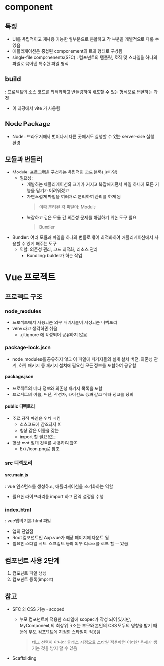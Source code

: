 # component
## 특징
- UI를 독립적이고 재사용 가능한 일부분으로 분할하고 각 부분을 개별적으로 다룰 수 있음
- 애플리케이션은 중첩된 componement의 트래 형태로 구성됨
- single-file componenents(SFC) : 컴포넌트의 템플릿, 로직 및 스타일을 하나의 파일로 묶어낸 특수한 파일 형식

## build
: 프로젝트의 소스 코드를 최적화하고 번들링하여 배포할 수 있는 형식으로 변환하는 과정
- 이 과정에서 vite 가 사용됨

## Node Package 
- Node : 브라우저에서 벗어나서 다른 곳에서도 실행할 수 있는 server-side 실행 환경
## 모듈과 번들러 
- Module: 프로그램을 구성하는 독립적인 코드 블록(.js파일)
    - 필요성:  
        - 개발하는 애플리케이션의 크기가 커지고 복잡해지면서 파일 하나에 모든 기능을 담기가 어려워졌고 
        - 자연스럽게 파일을 여러개로 분리하여 관리를 하게 됨
            > 이때 분리된 각 파일이: Module
        - 복잡하고 깊은 모듈 간 의존성 문제를 해결하기 위한 도구 필요
            > Bundler
- Bundler: 여러 모듈과 파일을 하나의 번들로 묶어 최적화하여 애플리케이션에서 사용할 수 있게 해주는 도구
    - 역할: 의존성 관리, 코드 최적화, 리소스 관리 
        - Bundling: bulder가 하는 작업

# Vue 프로젝트 
## 프로젝트 구조
### node_modules
- 프로젝트에서 사용되는 외부 패키지들이 저장되는 디렉토리
- venv 라고 생각하면 쉬움
    - .gitignore 에 작성되어 공유하지 않음 
### package-lock.json
- node_modules를 공유하지 않고 이 파일에 패키지들의 실제 설치 버전, 의존성 관계, 하위 패키지 등 패키지 설치에 필요한 모든 정보를 포함하여 공유함
#### package.json
- 프로젝트의 메타 정보와 의존성 패키지 목록을 포함
- 프로젝트의 이름, 버전, 작성자, 라이선스 등과 같으 메타 정보를 정의
#### public 디렉토리
- 주로 정적 파일을 위치 시킴
    - 소스코드에 참조되지 X
    - 항상 같은 이름을 갖는
    - import 할 필요 없는
- 항상 root 절대 경로를 사용하여 참조
    - Ex) /icon.png로 참조

### src 디렉토리 
#### src.main.js
: vue 인스턴스를 생성하고, 애플리케이션을 초기화하는 역할
- 필요한 라이브러리를 import 하고 전역 설정을 수행

### index.html
: vue앱의 기본 html 파일
- 앱의 진입점
- Root 컴포넌트인 App.vue가 해당 페이지에 마운트 됨
- 필요한 스타일 시트, 스크립트 등의 외부 리소스를 로드 할 수 있음 

## 컴포넌트 사용 2단계
1. 컴포넌트 파일 생성
2. 컴포넌트 등록(import)

## 참고
- SFC 의 CSS 기능 - scoped
    - 부모 컴포넌트에 적용한 스타일에 scoped가 작성 되어 있지만, MyComponent,의 최상위 요소는 부모와 본인의 CSS 모두의 영향을 받기 때문에 부모 컴포넌트에 지정한 스타일이 적용됨
        > 태그 선택이 아니라 클래스 지정으로 스타일 적용하면 이러한 문제가 생기는 것을 방지 할 수 있음

- Scaffoliding 
